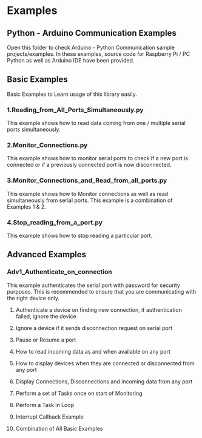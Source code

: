 # Examples

## Python - Arduino Communication Examples

Open this folder to check Arduino - Python Communication sample projects/examples. In these examples, source code for Raspberry Pi / PC Python as well as Arduino IDE have been provided.

## Basic Examples

Basic Examples to Learn usage of this library easily.

### 1.Reading_from_All_Ports_Simultaneously.py

This example shows how to read data coming from one / multiple serial ports simultaneously.

### 2.Monitor_Connections.py

This example shows how to monitor serial ports to check if a new port is connected or if a previously connected port is now disconnected.

### 3.Monitor_Connections_and_Read_from_all_ports.py

This example shows how to Monitor connections as well as read simultaneously from serial ports. This example is a combination of Examples 1 & 2.

### 4.Stop_reading_from_a_port.py

This example shows how to stop reading a particular port. 


## Advanced Examples

### Adv1_Authenticate_on_connection
This example authenticates the serial port with password for security purposes. This is recommended to ensure that you are communicating with the right device only.



1. Authenticate a device on finding new connection, if authentication failed, ignore the device
2. Ignore a device if it sends disconnection request on serial port
3. Pause or Resume a port




1. How to read incoming data as and when available on any port
2. How to display devices when they are connected or disconnected from any port
3. Display Connections, Disconnections and incoming data from any port
4. Perform a set of Tasks once on start of Monitoring
5. Perform a Task in Loop
6. Interrupt Callback Example
7. Combination of All Basic Examples
